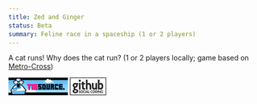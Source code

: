 ```yaml
---
title: Zed and Ginger
status: Beta
summary: Feline race in a spaceship (1 or 2 players)
---
```


A cat runs! Why does the cat run? (1 or 2 players locally; game based on [Metro-Cross](http://en.wikipedia.org/wiki/Metro-Cross))

[![TIGSource forum](/images/tigsource.png)](http://forums.tigsource.com/index.php?topic=20797.0)
[![Github project](/images/github.png)](http://github.com/Spooner/zed_and_ginger)
